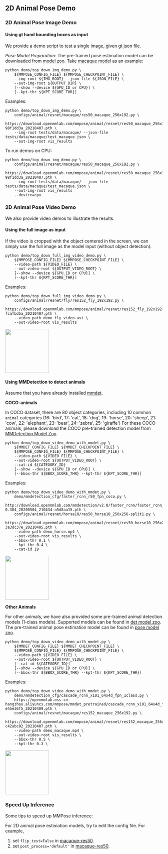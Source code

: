 ## 2D Animal Pose Demo

### 2D Animal Pose Image Demo

#### Using gt hand bounding boxes as input

We provide a demo script to test a single image, given gt json file.

*Pose Model Preparation:*
The pre-trained pose estimation model can be downloaded from [model zoo](https://mmpose.readthedocs.io/en/latest/animal_models.html#).
Take [macaque model](https://download.openmmlab.com/mmpose/animal/resnet/res50_macaque_256x192-98f1dd3a_20210407.pth) as an example:

```shell
python demo/top_down_img_demo.py \
    ${MMPOSE_CONFIG_FILE} ${MMPOSE_CHECKPOINT_FILE} \
    --img-root ${IMG_ROOT} --json-file ${JSON_FILE} \
    --out-img-root ${OUTPUT_DIR} \
    [--show --device ${GPU_ID or CPU}] \
    [--kpt-thr ${KPT_SCORE_THR}]
```

Examples:

```shell
python demo/top_down_img_demo.py \
    configs/animal/resnet/macaque/res50_macaque_256x192.py \
    https://download.openmmlab.com/mmpose/animal/resnet/res50_macaque_256x192-98f1dd3a_20210407.pth \
    --img-root tests/data/macaque/ --json-file tests/data/macaque/test_macaque.json \
    --out-img-root vis_results
```

To run demos on CPU:

```shell
python demo/top_down_img_demo.py \
    configs/animal/resnet/macaque/res50_macaque_256x192.py \
    https://download.openmmlab.com/mmpose/animal/resnet/res50_macaque_256x192-98f1dd3a_20210407.pth \
    --img-root tests/data/macaque/ --json-file tests/data/macaque/test_macaque.json \
    --out-img-root vis_results
    --device=cpu
```

### 2D Animal Pose Video Demo

We also provide video demos to illustrate the results.

#### Using the full image as input

If the video is cropped with the object centered in the screen, we can simply use the full image as the model input (without object detection).

```shell
python demo/top_down_full_img_video_demo.py \
    ${MMPOSE_CONFIG_FILE} ${MMPOSE_CHECKPOINT_FILE} \
    --video-path ${VIDEO_FILE} \
    --out-video-root ${OUTPUT_VIDEO_ROOT} \
    [--show --device ${GPU_ID or CPU}] \
    [--kpt-thr ${KPT_SCORE_THR}]
```

Examples:

```shell
python demo/top_down_full_img_video_demo.py \
    configs/animal/resnet/fly/res152_fly_192x192.py \
    https://download.openmmlab.com/mmpose/animal/resnet/res152_fly_192x192-fcafbd5a_20210407.pth \
    --video-path demo_fly_video.avi \
    --out-video-root vis_results
```

<img src="https://user-images.githubusercontent.com/11788150/114023530-944c8280-98a5-11eb-86b0-5f6d3e232af0.gif" height="140px" alt><br>

#### Using MMDetection to detect animals

Assume that you have already installed [mmdet](https://github.com/open-mmlab/mmdetection).

**COCO-animals**

In COCO dataset, there are 80 object categories, including 10 common `animal` categories (16: 'bird', 17: 'cat', 18: 'dog', 19: 'horse', 20: 'sheep', 21: 'cow', 22: 'elephant', 23: 'bear', 24: 'zebra', 25: 'giraffe')
For these COCO-animals, please download the COCO pre-trained detection model from [MMDetection Model Zoo](https://mmdetection.readthedocs.io/en/latest/model_zoo.html).

```shell
python demo/top_down_video_demo_with_mmdet.py \
    ${MMDET_CONFIG_FILE} ${MMDET_CHECKPOINT_FILE} \
    ${MMPOSE_CONFIG_FILE} ${MMPOSE_CHECKPOINT_FILE} \
    --video-path ${VIDEO_FILE} \
    --out-video-root ${OUTPUT_VIDEO_ROOT} \
    --cat-id ${CATEGORY_ID}
    [--show --device ${GPU_ID or CPU}] \
    [--bbox-thr ${BBOX_SCORE_THR} --kpt-thr ${KPT_SCORE_THR}]
```

Examples:

```shell
python demo/top_down_video_demo_with_mmdet.py \
    demo/mmdetection_cfg/faster_rcnn_r50_fpn_coco.py \
    http://download.openmmlab.com/mmdetection/v2.0/faster_rcnn/faster_rcnn_r50_fpn_2x_coco/faster_rcnn_r50_fpn_2x_coco_bbox_mAP-0.384_20200504_210434-a5d8aa15.pth \
    configs/animal/resnet/horse10/res50_horse10_256x256-split1.py \
    https://download.openmmlab.com/mmpose/animal/resnet/res50_horse10_256x256_split1-3a3dc37e_20210405.pth \
    --video-path demo_horse.mp4 \
    --out-video-root vis_results \
    --bbox-thr 0.1 \
    --kpt-thr 0.4 \
    --cat-id 19
```

<img src="https://user-images.githubusercontent.com/11788150/114201893-4446ec00-9989-11eb-808b-5718c47c7b23.gif" height="140px" alt><br>

**Other Animals**

For other animals, we have also provided some pre-trained animal detection models (1-class models). Supported models can be found in [det model zoo](/demo/mmdet_modelzoo.md).
The pre-trained animal pose estimation model can be found in [pose model zoo](https://mmpose.readthedocs.io/en/latest/animal_models.html#).

```shell
python demo/top_down_video_demo_with_mmdet.py \
    ${MMDET_CONFIG_FILE} ${MMDET_CHECKPOINT_FILE} \
    ${MMPOSE_CONFIG_FILE} ${MMPOSE_CHECKPOINT_FILE} \
    --video-path ${VIDEO_FILE} \
    --out-video-root ${OUTPUT_VIDEO_ROOT} \
    [--cat-id ${CATEGORY_ID}]
    [--show --device ${GPU_ID or CPU}] \
    [--bbox-thr ${BBOX_SCORE_THR} --kpt-thr ${KPT_SCORE_THR}]
```

Examples:

```shell
python demo/top_down_video_demo_with_mmdet.py \
    demo/mmdetection_cfg/cascade_rcnn_x101_64x4d_fpn_1class.py \
    https://openmmlab.oss-cn-hangzhou.aliyuncs.com/mmpose/mmdet_pretrained/cascade_rcnn_x101_64x4d_fpn_20e_macaque-e45e36f5_20210409.pth \
    configs/animal/resnet/macaque/res152_macaque_256x192.py \
    https://download.openmmlab.com/mmpose/animal/resnet/res152_macaque_256x192-c42abc02_20210407.pth \
    --video-path demo_macaque.mp4 \
    --out-video-root vis_results \
    --bbox-thr 0.5 \
    --kpt-thr 0.3 \
```

<img src="https://user-images.githubusercontent.com/11788150/114205282-b5d46980-998c-11eb-9d6b-85ba47f81252.gif" height="140px" alt><br>

### Speed Up Inference

Some tips to speed up MMPose inference:

For 2D animal pose estimation models, try to edit the config file. For example,

1. set `flip_test=False` in [macaque-res50](/configs/animal/resnet/macaque/res50_macaque_256x192.py#L51).
1. set `post_process='default'` in [macaque-res50](/configs/animal/resnet/macaque/res50_macaque_256x192.py#L52).
